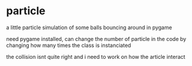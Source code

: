 # particle
a little particle simulation of some balls bouncing around in pygame

need pygame installed, can change the number of particle in the code by changing how many times the class is instanciated

the collision isnt quite right and i need to work on how the article interact
